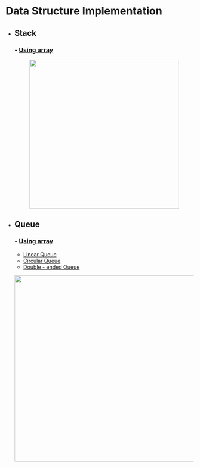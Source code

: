 # Data Structure Implementation

- ## Stack
    ### - [Using array](https://github.com/aayushsoni4/Data-Structure-Implementation/blob/main/Stack_using_array.cpp)
    <p align="center">
      <img src="https://fullyunderstood.com/wp-content/uploads/2020/02/stack.gif" width="400">
    </p>

- ## Queue
    ### - [Using array](https://github.com/aayushsoni4/Data-Structure-Implementation/blob/main/Queue_using_array.cpp)
    - [Linear Queue](https://github.com/aayushsoni4/Data-Structure-Implementation/blob/main/Queue_using_array.cpp)
    - [Circular Queue](https://github.com/aayushsoni4/Data-Structure-Implementation/blob/main/CircularQueue_using_array.cpp)
    - [Double - ended Queue](https://github.com/aayushsoni4/Data-Structure-Implementation/blob/main/Deque_using_array.cpp)
    <p align="center">
      <img src="https://images.ctfassets.net/n9ktizb80e1a/6FJgRmnaa4aPhL7vn8TGd4/9bd02c6c3d5337d42a7f933b5740006f/queue.gif" width="500">
    </p>
